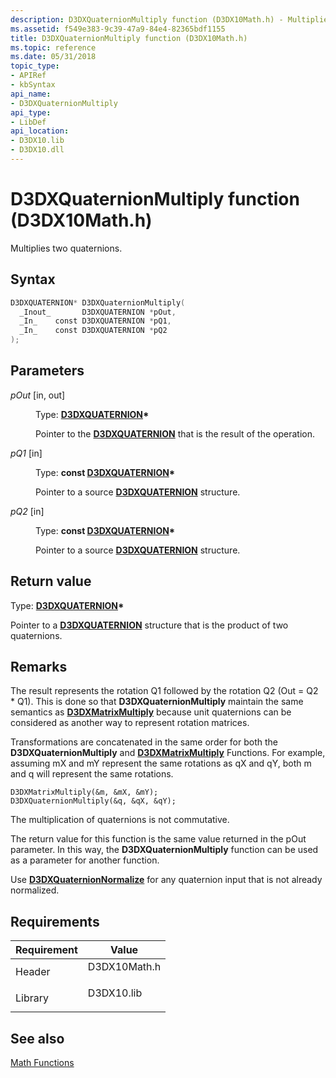 ```yaml
---
description: D3DXQuaternionMultiply function (D3DX10Math.h) - Multiplies two quaternions.
ms.assetid: f549e383-9c39-47a9-84e4-82365bdf1155
title: D3DXQuaternionMultiply function (D3DX10Math.h)
ms.topic: reference
ms.date: 05/31/2018
topic_type: 
- APIRef
- kbSyntax
api_name: 
- D3DXQuaternionMultiply
api_type: 
- LibDef
api_location: 
- D3DX10.lib
- D3DX10.dll
---
```


# D3DXQuaternionMultiply function (D3DX10Math.h)

Multiplies two quaternions.

## Syntax


```C++
D3DXQUATERNION* D3DXQuaternionMultiply(
  _Inout_       D3DXQUATERNION *pOut,
  _In_    const D3DXQUATERNION *pQ1,
  _In_    const D3DXQUATERNION *pQ2
);
```



## Parameters

<dl> <dt>

*pOut* \[in, out\]
</dt> <dd>

Type: **[**D3DXQUATERNION**](d3d10-d3dxquaternion.md)\***

Pointer to the [**D3DXQUATERNION**](d3d10-d3dxquaternion.md) that is the result of the operation.

</dd> <dt>

*pQ1* \[in\]
</dt> <dd>

Type: **const [**D3DXQUATERNION**](d3d10-d3dxquaternion.md)\***

Pointer to a source [**D3DXQUATERNION**](d3d10-d3dxquaternion.md) structure.

</dd> <dt>

*pQ2* \[in\]
</dt> <dd>

Type: **const [**D3DXQUATERNION**](d3d10-d3dxquaternion.md)\***

Pointer to a source [**D3DXQUATERNION**](d3d10-d3dxquaternion.md) structure.

</dd> </dl>

## Return value

Type: **[**D3DXQUATERNION**](../direct3d9/d3dxquaternion.md)\***

Pointer to a [**D3DXQUATERNION**](d3d10-d3dxquaternion.md) structure that is the product of two quaternions.

## Remarks

The result represents the rotation Q1 followed by the rotation Q2 (Out = Q2 \* Q1). This is done so that **D3DXQuaternionMultiply** maintain the same semantics as [**D3DXMatrixMultiply**](d3d10-d3dxmatrixmultiply.md) because unit quaternions can be considered as another way to represent rotation matrices.

Transformations are concatenated in the same order for both the **D3DXQuaternionMultiply** and [**D3DXMatrixMultiply**](d3d10-d3dxmatrixmultiply.md) Functions. For example, assuming mX and mY represent the same rotations as qX and qY, both m and q will represent the same rotations.


```
D3DXMatrixMultiply(&m, &mX, &mY);
D3DXQuaternionMultiply(&q, &qX, &qY);
```



The multiplication of quaternions is not commutative.

The return value for this function is the same value returned in the pOut parameter. In this way, the **D3DXQuaternionMultiply** function can be used as a parameter for another function.

Use [**D3DXQuaternionNormalize**](d3d10-d3dxquaternionnormalize.md) for any quaternion input that is not already normalized.

## Requirements



| Requirement | Value |
|--------------------|-----------------------------------------------------------------------------------------|
| Header<br/>  | <dl> <dt>D3DX10Math.h</dt> </dl> |
| Library<br/> | <dl> <dt>D3DX10.lib</dt> </dl>   |



## See also

<dl> <dt>

[Math Functions](d3d10-graphics-reference-d3dx10-functions-math.md)
</dt> </dl>

 

 
